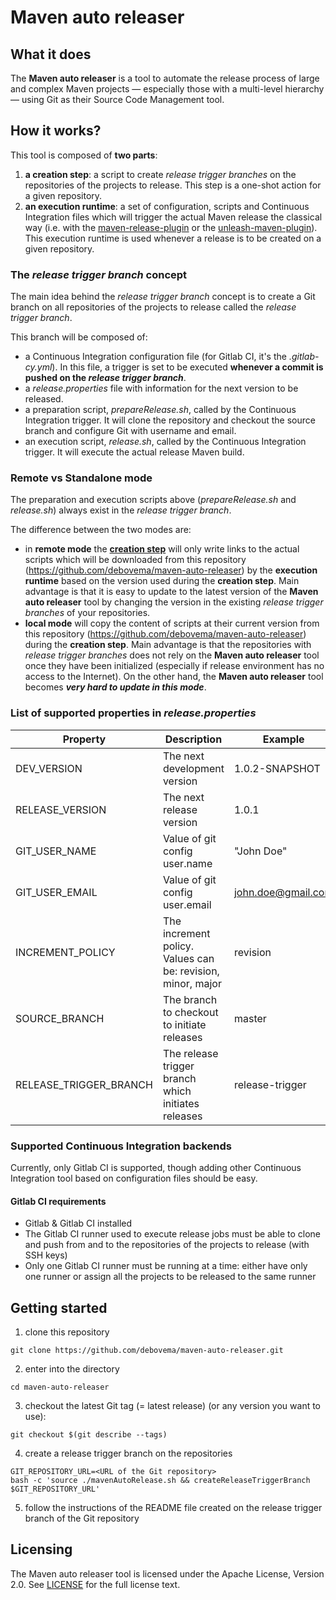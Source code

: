 # Maven auto releaser

## What it does

The **Maven auto releaser** is a tool to automate the release process of large and complex Maven projects — especially those with a multi-level hierarchy — using Git as their Source Code Management tool.

## How it works?

This tool is composed of **two parts**:

1. **a creation step**: a script to create *release trigger branches* on the repositories of the projects to release. This step is a one-shot action for a given repository.
2. **an execution runtime**: a set of configuration, scripts and Continuous Integration files which will trigger the actual Maven release the classical way (i.e. with the [maven-release-plugin](http://maven.apache.org/maven-release/maven-release-plugin) or the [unleash-maven-plugin](https://github.com/shillner/unleash-maven-plugin)). This execution runtime is used whenever a release is to be created on a given repository.

### The *release trigger branch* concept

The main idea behind the *release trigger branch* concept is to create a Git branch on all repositories of the projects to release called the *release trigger branch*.

This branch will be composed of:
* a Continuous Integration configuration file (for Gitlab CI, it's the *.gitlab-cy.yml*). In this file, a trigger is set to be executed **whenever a commit is pushed on the _release trigger branch_**.
* a *release.properties* file with information for the next version to be released.
* a preparation script, *prepareRelease.sh*, called by the Continuous Integration trigger. It will clone the repository and checkout the source branch and configure Git with username and email.
* an execution script, *release.sh*, called by the Continuous Integration trigger. It will execute the actual release Maven build.

### Remote vs Standalone mode

The preparation and execution scripts above (*prepareRelease.sh* and *release.sh*) always exist in the *release trigger branch*.

The difference between the two modes are:
* in **remote mode** the [**creation step**](#how-it-works) will only write links to the actual scripts which will be downloaded from this repository (https://github.com/debovema/maven-auto-releaser) by the **execution runtime** based on the version used during the **creation step**.
Main advantage is that it is easy to update to the latest version of the **Maven auto releaser** tool by changing the version in the existing *release trigger branches* of your repositories.
* **local mode** will copy the content of scripts at their current version from this repository (https://github.com/debovema/maven-auto-releaser) during the **creation step**.
Main advantage is that the repositories with *release trigger branches* does not rely on the **Maven auto releaser** tool once they have been initialized (especially if release environment has no access to the Internet). On the other hand, the **Maven auto releaser** tool becomes ***very hard to update in this mode***.

### List of supported properties in *release.properties*

| Property                 | Description                                                 | Example            |
|--------------------------|-------------------------------------------------------------|--------------------|
| DEV\_VERSION             | The next development version                                | 1.0.2-SNAPSHOT     |
| RELEASE\_VERSION         | The next release version                                    | 1.0.1              |
| GIT\_USER\_NAME          | Value of git config user.name                               | "John Doe"         |
| GIT\_USER\_EMAIL         | Value of git config user.email                              | john.doe@gmail.com |
| INCREMENT\_POLICY        | The increment policy. Values can be: revision, minor, major | revision           |
| SOURCE\_BRANCH           | The branch to checkout to initiate releases                 | master             |
| RELEASE\_TRIGGER\_BRANCH | The release trigger branch which initiates releases         | release-trigger    |

### Supported **Continuous Integration** backends

Currently, only Gitlab CI is supported, though adding other Continuous Integration tool based on configuration files should be easy.

#### Gitlab CI requirements

* Gitlab & Gitlab CI installed
* The Gitlab CI runner used to execute release jobs must be able to clone and push from and to the repositories of the projects to release (with SSH keys)
* Only one Gitlab CI runner must be running at a time: either have only one runner or assign all the projects to be released to the same runner

## Getting started

1. clone this repository

```shell
git clone https://github.com/debovema/maven-auto-releaser.git
```

2. enter into the directory

```shell
cd maven-auto-releaser
```

3. checkout the latest Git tag (= latest release) (or any version you want to use):

```shell
git checkout $(git describe --tags)
```

4. create a release trigger branch on the repositories

```shell
GIT_REPOSITORY_URL=<URL of the Git repository>
bash -c 'source ./mavenAutoRelease.sh && createReleaseTriggerBranch $GIT_REPOSITORY_URL'
```

5. follow the instructions of the README file created on the release trigger branch of the Git repository

## Licensing

The Maven auto releaser tool is licensed under the Apache License, Version 2.0. See [LICENSE](https://github.com/debovema/maven-auto-releaser/blob/master/LICENSE) for the full license text.

